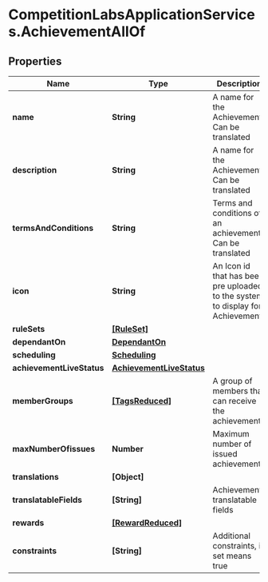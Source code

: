 # CompetitionLabsApplicationServices.AchievementAllOf

## Properties

Name | Type | Description | Notes
------------ | ------------- | ------------- | -------------
**name** | **String** | A name for the Achievement. Can be translated | 
**description** | **String** | A name for the Achievement. Can be translated | [optional] 
**termsAndConditions** | **String** | Terms and conditions of an achievement. Can be translated | [optional] 
**icon** | **String** | An Icon id that has been pre uploaded to the system to display for Achievement | 
**ruleSets** | [**[RuleSet]**](RuleSet.md) |  | 
**dependantOn** | [**DependantOn**](DependantOn.md) |  | [optional] 
**scheduling** | [**Scheduling**](Scheduling.md) |  | 
**achievementLiveStatus** | [**AchievementLiveStatus**](AchievementLiveStatus.md) |  | 
**memberGroups** | [**[TagsReduced]**](TagsReduced.md) | A group of members that can receive the achievement | 
**maxNumberOfissues** | **Number** | Maximum number of issued achievements | [optional] 
**translations** | **[Object]** |  | [optional] 
**translatableFields** | **[String]** | Achievements translatable fields | [optional] [readonly] 
**rewards** | [**[RewardReduced]**](RewardReduced.md) |  | [optional] 
**constraints** | **[String]** | Additional constraints, if set means true | 


